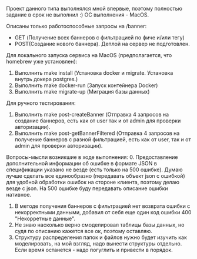 Проект данного типа выполнялся мной впервые, поэтому полностью задание в срок не выполнил :)
ОС выполнения - MacOS.

Описаны только работоспособные запросы на /banner:
- GET (Получение всех баннеров c фильтрацией по фиче и/или тегу)
- POST(Создание нового баннера).
Деплой на сервер не подготовлен.

Для локального запуска сервиса на MacOS (предполагается, что homebrew уже установлен):
1. Выполнить make install
(Установка docker и migrate. Установка внутрь докера postgres.)
2. Выполнить make docker-run
(Запуск контейнера Docker)
3. Выполнить make migrate-up
(Миграция базы данных)

Для ручного тестирования:
1. Выполнить make post-createBanner
(Отправка 4 запросов на создание баннеров, есть как от user так и от admin для проверки авторизации).
2. Выполнить make post-getBannerFiltered
(Отправка 4 запросов на получение баннеров с разной фильтрацией, есть как от user, так и от admin для проверки авторизации).

Вопросы-мысли возникшие в ходе выполнения:
0. Предоставление дополнительной информации об ошибке в формате JSON в спецификации указано не везде (есть только на 500 ошибке). Думаю лучше сделать все единообразно (передавать объект json с ошибкой) для удобной обработки ошибок на стороне клиента, поэтому делаю везде с json. На 500 ошибке буду передавать описание ошибки нативное.
1. В методе получения баннеров с фильтрацией нет возврата ошибки с некорректными данными, добавил от себя еще один код ошибки 400 "Некорретные данные".
2. Не знаю насколько верно смоделировал таблицы базы данных, но судя по описанию кажется все ок, поэтому оставляю.
3. Структуру распределения папок и файлов нужно будет изучить как моделировать, на мой взгляд, надо вынести структуры отдельно. Если время останется - надо погуглить и привести в порядок.